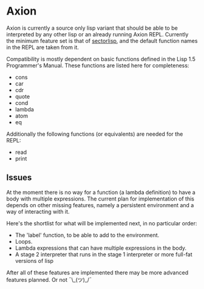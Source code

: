 # Axion
Axion is currently a source only lisp variant that should be able to be
interpreted by any other lisp or an already running Axion REPL. Currently
the minimum feature set is that of [sectorlisp](https://github.com/jart/sectorlisp),
and the default function names in the REPL are taken from it.

Compatibility is mostly dependent on basic functions defined in the Lisp 1.5
Programmer's Manual. These functions are listed here for completeness:
- cons
- car
- cdr
- quote
- cond
- lambda
- atom
- eq

Additionally the following functions (or equivalents) are needed for the REPL:
- read
- print

## Issues
At the moment there is no way for a function (a lambda definition) to have a body
with multiple expressions. The current plan for implementation of this depends on
other missing features, namely a persistent environment and a way of interacting
with it.

Here's the shortlist for what will be implemented next, in no particular order:
- The 'label' function, to be able to add to the environment.
- Loops.
- Lambda expressions that can have multiple expressions in the body.
- A stage 2 interpreter that runs in the stage 1 interpreter or more full-fat versions of lisp

After all of these features are implemented there may be more advanced features planned. Or not ¯\\\_(ツ)_/¯
